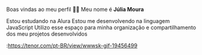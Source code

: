 Boas vindas ao meu perfil 💙💙
Meu nome é **Júlia Moura**

Estou estudando na Alura
Estou me desenvolvendo na linguagem JavaScript
Utilizo esse espaço para minha organização e compartilhamento dos meu projetos desenvolvidos

:https://tenor.com/pt-BR/view/wwwsk-gif-19456499
